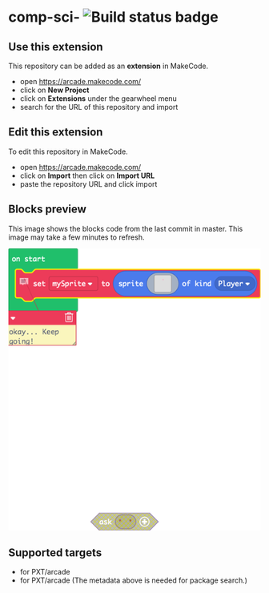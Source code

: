 # comp-sci- ![Build status badge](https://github.com/amelia-skawinski/comp-sci-/workflows/MakeCode/badge.svg)



## Use this extension

This repository can be added as an **extension** in MakeCode.

* open https://arcade.makecode.com/
* click on **New Project**
* click on **Extensions** under the gearwheel menu
* search for the URL of this repository and import

## Edit this extension

To edit this repository in MakeCode.

* open https://arcade.makecode.com/
* click on **Import** then click on **Import URL**
* paste the repository URL and click import

## Blocks preview

This image shows the blocks code from the last commit in master.
This image may take a few minutes to refresh.

![A rendered view of the blocks](https://github.com/amelia-skawinski/comp-sci-/raw/master/.makecode/blocks.png)

## Supported targets

* for PXT/arcade
* for PXT/arcade
(The metadata above is needed for package search.)

